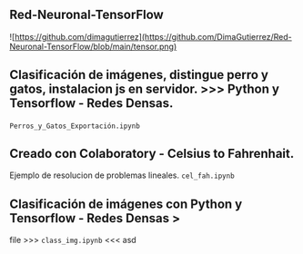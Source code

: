 ## Red-Neuronal-TensorFlow
![https://github.com/dimagutierrez](https://github.com/DimaGutierrez/Red-Neuronal-TensorFlow/blob/main/tensor.png)
## Clasificación de imágenes, distingue perro y gatos, instalacion js en servidor. >>> Python y Tensorflow - Redes Densas. 
`Perros_y_Gatos_Exportación.ipynb`

## Creado con Colaboratory - Celsius to Fahrenhait.
Ejemplo de resolucion de problemas lineales.
`cel_fah.ipynb`

## Clasificación de imágenes con Python y Tensorflow - Redes Densas >
file >>> `class_img.ipynb` <<<
asd

